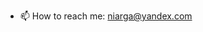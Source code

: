 - 📫 How to reach me: niarga@yandex.com

<!---
n817/n817 is a ✨ special ✨ repository because its `README.md` (this file) appears on your GitHub profile.
You can click the Preview link to take a look at your changes.
--->
